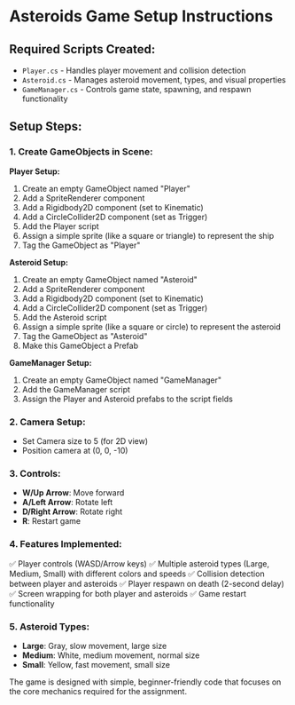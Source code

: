 # Asteroids Game Setup Instructions

## Required Scripts Created:
- `Player.cs` - Handles player movement and collision detection
- `Asteroid.cs` - Manages asteroid movement, types, and visual properties
- `GameManager.cs` - Controls game state, spawning, and respawn functionality

## Setup Steps:

### 1. Create GameObjects in Scene:

**Player Setup:**
1. Create an empty GameObject named "Player"
2. Add a SpriteRenderer component
3. Add a Rigidbody2D component (set to Kinematic)
4. Add a CircleCollider2D component (set as Trigger)
5. Add the Player script
6. Assign a simple sprite (like a square or triangle) to represent the ship
7. Tag the GameObject as "Player"

**Asteroid Setup:**
1. Create an empty GameObject named "Asteroid"
2. Add a SpriteRenderer component
3. Add a Rigidbody2D component (set to Kinematic)
4. Add a CircleCollider2D component (set as Trigger)
5. Add the Asteroid script
6. Assign a simple sprite (like a square or circle) to represent the asteroid
7. Tag the GameObject as "Asteroid"
8. Make this GameObject a Prefab

**GameManager Setup:**
1. Create an empty GameObject named "GameManager"
2. Add the GameManager script
3. Assign the Player and Asteroid prefabs to the script fields

### 2. Camera Setup:
- Set Camera size to 5 (for 2D view)
- Position camera at (0, 0, -10)

### 3. Controls:
- **W/Up Arrow**: Move forward
- **A/Left Arrow**: Rotate left
- **D/Right Arrow**: Rotate right
- **R**: Restart game

### 4. Features Implemented:
✅ Player controls (WASD/Arrow keys)
✅ Multiple asteroid types (Large, Medium, Small) with different colors and speeds
✅ Collision detection between player and asteroids
✅ Player respawn on death (2-second delay)
✅ Screen wrapping for both player and asteroids
✅ Game restart functionality

### 5. Asteroid Types:
- **Large**: Gray, slow movement, large size
- **Medium**: White, medium movement, normal size  
- **Small**: Yellow, fast movement, small size

The game is designed with simple, beginner-friendly code that focuses on the core mechanics required for the assignment.
